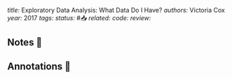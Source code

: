*title:* Exploratory Data Analysis: What Data Do I Have?
*authors:* Victoria Cox
*year:* 2017
*tags:* 
*status:* #📥
*related:*
*code:*
*review:*

## Notes 📍

## Annotations 📖